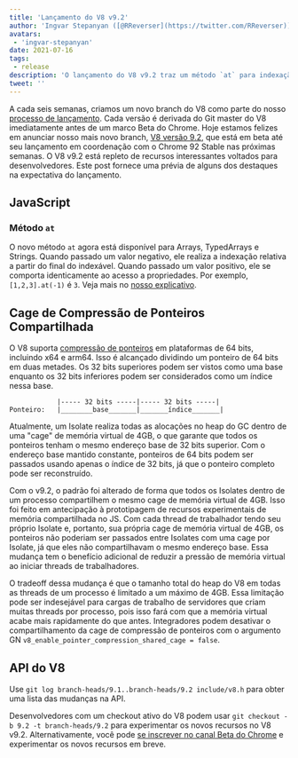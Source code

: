 ```yaml
---
title: 'Lançamento do V8 v9.2'
author: 'Ingvar Stepanyan ([@RReverser](https://twitter.com/RReverser))'
avatars:
 - 'ingvar-stepanyan'
date: 2021-07-16
tags:
 - release
description: 'O lançamento do V8 v9.2 traz um método `at` para indexação relativa e melhorias na compressão de ponteiros.'
tweet: ''
---
```

A cada seis semanas, criamos um novo branch do V8 como parte do nosso [processo de lançamento](https://v8.dev/docs/release-process). Cada versão é derivada do Git master do V8 imediatamente antes de um marco Beta do Chrome. Hoje estamos felizes em anunciar nosso mais novo branch, [V8 versão 9.2](https://chromium.googlesource.com/v8/v8.git/+log/branch-heads/9.2), que está em beta até seu lançamento em coordenação com o Chrome 92 Stable nas próximas semanas. O V8 v9.2 está repleto de recursos interessantes voltados para desenvolvedores. Este post fornece uma prévia de alguns dos destaques na expectativa do lançamento.

<!--truncate-->
## JavaScript

### Método `at`

O novo método `at` agora está disponível para Arrays, TypedArrays e Strings. Quando passado um valor negativo, ele realiza a indexação relativa a partir do final do indexável. Quando passado um valor positivo, ele se comporta identicamente ao acesso a propriedades. Por exemplo, `[1,2,3].at(-1)` é `3`. Veja mais no [nosso explicativo](https://v8.dev/features/at-method).

## Cage de Compressão de Ponteiros Compartilhada

O V8 suporta [compressão de ponteiros](https://v8.dev/blog/pointer-compression) em plataformas de 64 bits, incluindo x64 e arm64. Isso é alcançado dividindo um ponteiro de 64 bits em duas metades. Os 32 bits superiores podem ser vistos como uma base enquanto os 32 bits inferiores podem ser considerados como um índice nessa base.

```
            |----- 32 bits -----|----- 32 bits -----|
Ponteiro:   |________base_______|_______índice_______|
```

Atualmente, um Isolate realiza todas as alocações no heap do GC dentro de uma "cage" de memória virtual de 4GB, o que garante que todos os ponteiros tenham o mesmo endereço base de 32 bits superior. Com o endereço base mantido constante, ponteiros de 64 bits podem ser passados usando apenas o índice de 32 bits, já que o ponteiro completo pode ser reconstruído.

Com o v9.2, o padrão foi alterado de forma que todos os Isolates dentro de um processo compartilhem o mesmo cage de memória virtual de 4GB. Isso foi feito em antecipação à prototipagem de recursos experimentais de memória compartilhada no JS. Com cada thread de trabalhador tendo seu próprio Isolate e, portanto, sua própria cage de memória virtual de 4GB, os ponteiros não poderiam ser passados entre Isolates com uma cage por Isolate, já que eles não compartilhavam o mesmo endereço base. Essa mudança tem o benefício adicional de reduzir a pressão de memória virtual ao iniciar threads de trabalhadores.

O tradeoff dessa mudança é que o tamanho total do heap do V8 em todas as threads de um processo é limitado a um máximo de 4GB. Essa limitação pode ser indesejável para cargas de trabalho de servidores que criam muitas threads por processo, pois isso fará com que a memória virtual acabe mais rapidamente do que antes. Integradores podem desativar o compartilhamento da cage de compressão de ponteiros com o argumento GN `v8_enable_pointer_compression_shared_cage = false`.

## API do V8

Use `git log branch-heads/9.1..branch-heads/9.2 include/v8.h` para obter uma lista das mudanças na API.

Desenvolvedores com um checkout ativo do V8 podem usar `git checkout -b 9.2 -t branch-heads/9.2` para experimentar os novos recursos no V8 v9.2. Alternativamente, você pode [se inscrever no canal Beta do Chrome](https://www.google.com/chrome/browser/beta.html) e experimentar os novos recursos em breve.
